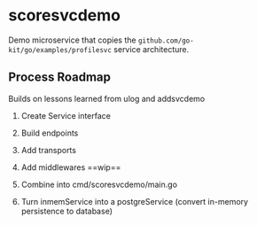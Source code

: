 # scoresvcdemo

Demo microservice that copies the `github.com/go-kit/go/examples/profilesvc` service architecture.

## Process Roadmap
Builds on lessons learned from ulog and addsvcdemo

1. Create Service interface
2. Build endpoints
3. Add transports
4. Add middlewares
   ==wip==
5. Combine into cmd/scoresvcdemo/main.go

6. Turn inmemService into a postgreService (convert in-memory persistence to database)